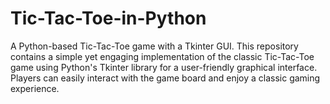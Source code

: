 # Tic-Tac-Toe-in-Python
A Python-based Tic-Tac-Toe game with a Tkinter GUI. This repository contains a simple yet engaging implementation of the classic Tic-Tac-Toe game using Python's Tkinter library for a user-friendly graphical interface. Players can easily interact with the game board and enjoy a classic gaming experience.
